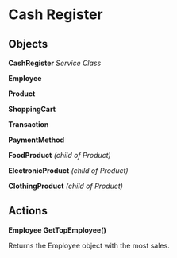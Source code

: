 # Cash Register

## Objects

**CashRegister** *Service Class*

**Employee**

**Product**

**ShoppingCart**

**Transaction**

**PaymentMethod**

**FoodProduct** *(child of Product)*

**ElectronicProduct** *(child of Product)*

**ClothingProduct** *(child of Product)*


## Actions

**Employee GetTopEmployee()**

Returns the Employee object with the most sales.
